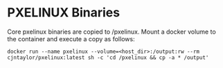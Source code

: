 PXELINUX Binaries
=================

Core pxelinux binaries are copied to /pxelinux. Mount a docker volume to the
container and execute a copy as follows:

    docker run --name pxelinux --volume=<host_dir>:/output:rw --rm cjntaylor/pxelinux:latest sh -c 'cd /pxelinux && cp -a * /output'
